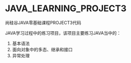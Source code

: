 # JAVA_LEARNING_PROJECT3
尚硅谷JAVA零基础课程PROJECT3代码

JAVA学习过程中的练习项目，该项目主要练习JAVA当中的：
1. 基本语法
2. 面向对象中的多态、继承和接口
3. 异常处理
